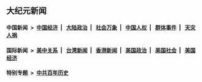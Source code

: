 ## 大纪元新闻

#### 中国新闻 &nbsp;>&nbsp; [中国经济](indexes/ncid283/README.md?07130845) &nbsp;| &nbsp; [大陆政治](indexes/ncid277/README.md?07130845) &nbsp;| &nbsp; [社会万象](indexes/ncid282/README.md?07130845) &nbsp;| &nbsp; [中国人权](indexes/ncid278/README.md?07130845) &nbsp;| &nbsp; [群体事件](indexes/ncid279/README.md?07130845) &nbsp;| &nbsp; [天灾人祸](indexes/ncid280/README.md?07130845)

#### 国际新闻 &nbsp;>&nbsp; [美中关系](indexes/nf1412576/README.md?07130845) &nbsp;| &nbsp; [台湾新闻](indexes/ncid1349361/README.md?07130845) &nbsp;| &nbsp; [香港新闻](indexes/ncid1349362/README.md?07130845) &nbsp;| &nbsp; [美国政治](indexes/ncid1078159/README.md?07130845) &nbsp;| &nbsp; [美国社会](indexes/ncid1078160/README.md?07130845) &nbsp;| &nbsp; [美国经济](indexes/ncid1078158/README.md?07130845)

#### 特别专题 &nbsp;>&nbsp; [中共百年历史](https://github.com/easy2view/epoch-special/blob/master/README.md?07130845)  
